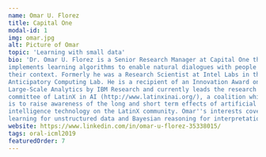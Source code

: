 ```yaml
---
name: Omar U. Florez
title: Capital One
modal-id: 1
img: omar.jpg
alt: Picture of Omar
topic: 'Learning with small data'
bio: 'Dr. Omar U. Florez is a Senior Research Manager at Capital One that
implements learning algorithms to enable natural dialogues with people and
their context. Formerly he was a Research Scientist at Intel Labs in the
Anticipatory Computing Lab. He is a recipient of an Innovation Award on
Large-Scale Analytics by IBM Research and currently leads the research
committee of LatinX in AI (http://www.latinxinai.org/), a coalition which goal
is to raise awareness of the long and short term effects of artificial
intelligence technology on the LatinX community. Omar''s interests cover deep
learning for unstructured data and Bayesian reasoning for interpretation.' 
website: https://www.linkedin.com/in/omar-u-florez-35338015/ 
tags: oral-icml2019
featuredOrder: 7
---
```

